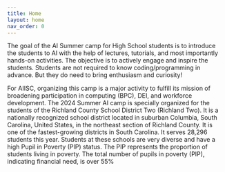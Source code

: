 ```yaml
---
title: Home
layout: home
nav_order: 0
---
```


The goal of the AI Summer camp for High School students is to introduce the students to AI with the help of lectures, tutorials, and most importantly hands-on activities. The objective is to actively engage and inspire the students. Students are not required to know coding/programming in advance. But they do need to bring enthusiasm and curiosity!

For AIISC, organizing this camp is a major activity to fulfill its mission of broadening participation in computing (BPC), DEI, and workforce development. The 2024 Summer AI camp is specially organized for the students of the Richland County School District Two (Richland Two). It is a nationally recognized school district located in suburban Columbia, South Carolina, United States, in the northeast section of Richland County. It is one of the fastest-growing districts in South Carolina. It serves 28,296 students this year. Students at these schools are very diverse and have a high Pupil in Poverty (PIP) status. The PIP represents the proportion of students living in poverty. The total number of pupils in poverty (PIP), indicating financial need, is over 55%

